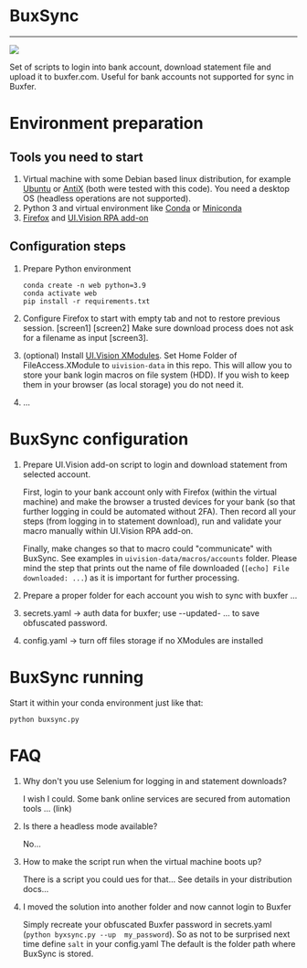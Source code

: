 # BuxSync

---

![](https://github.com/Joker-KP/buxfer-updater/workflows/BuxSync/badge.svg)


Set of scripts to login into bank account, download statement file and upload it to buxfer.com.
Useful for bank accounts not supported for sync in Buxfer.

# Environment preparation

## Tools you need to start

1. Virtual machine with some Debian based linux distribution, for example 
   [Ubuntu](https://ubuntu.com/download) 
   or [AntiX](https://antixlinux.com/download/) (both were tested with this code).
   You need a desktop OS (headless operations are not supported).
1. Python 3 and virtual environment 
   like [Conda](https://docs.conda.io/projects/conda/en/latest/user-guide/install/index.html)
   or [Miniconda](https://docs.conda.io/en/latest/miniconda.html)
1. [Firefox](https://www.mozilla.org/firefox/download/) 
   and [UI.Vision RPA add-on](https://addons.mozilla.org/firefox/addon/rpa)   

## Configuration steps

1. Prepare Python environment
   ```
   conda create -n web python=3.9
   conda activate web
   pip install -r requirements.txt
   ```
1. Configure Firefox to start with empty tab and not to restore previous session. 
   [screen1] [screen2]
   Make sure download process does not ask for a filename as input [screen3].
1. (optional) Install [UI.Vision XModules](https://ui.vision/rpa/x/download).
   Set Home Folder of FileAccess.XModule to `uivision-data` in this repo.
   This will allow you to store your bank login macros on file system (HDD).
   If you wish to keep them in your browser (as local storage) you do not need it.

1. ...

# BuxSync configuration

1. Prepare UI.Vision add-on script to login and download statement from selected account.
   
   First, login to your bank account only with Firefox (within the virtual machine) 
   and make the browser a trusted devices for your bank (so that further logging in
   could be automated without 2FA). Then record all your steps (from logging in to 
   statement download), run and validate your macro manually within UI.Vision RPA add-on.

   Finally, make changes so that to macro could "communicate" with BuxSync.
   See examples in `uivision-data/macros/accounts` folder. Please mind the step that 
   prints out the name of file downloaded (`[echo] File downloaded: ...`) as it is important
   for further processing.

1. Prepare a proper folder for each account you wish to sync with buxfer
   ...

1. secrets.yaml -> auth data for buxfer; use --updated- ... to save obfuscated password.

1. config.yaml -> turn off files storage if no XModules are installed

# BuxSync running

Start it within your conda environment just like that:
```
python buxsync.py
```

# FAQ

1. Why don't you use Selenium for logging in and statement downloads?
   
   I wish I could. Some bank online services are secured from automation tools
   ... (link)
   
1. Is there a headless mode available?
   
   No...

1. How to make the script run when the virtual machine boots up?
   
   There is a script you could ues for that...
   See details in your distribution docs...
   
1. I moved the solution into another folder and now cannot login to Buxfer
   
   Simply recreate your obfuscated Buxfer password in secrets.yaml 
   (`python byxsync.py --up  my_password`).
   So as not to be surprised next time define `salt` in your config.yaml
   The default is the folder path where BuxSync is stored.